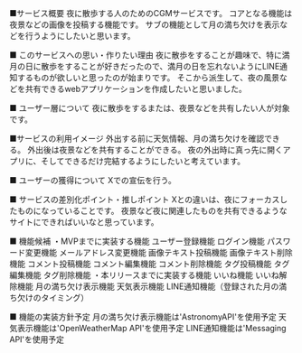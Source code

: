■サービス概要
夜に散歩する人のためのCGMサービスです。
コアとなる機能は夜景などの画像を投稿する機能です。
サブの機能として月の満ち欠けを表示などを行うようにしたいと思います。

■ このサービスへの思い・作りたい理由
夜に散歩をすることが趣味で、特に満月の日に散歩をすることが好きだったので、満月の日を忘れないようにLINE通知するものが欲しいと思ったのが始まりです。
そこから派生して、夜の風景などを共有できるwebアプリケーションを作成したいと思いました。

■ ユーザー層について
夜に散歩をするまたは、夜景などを共有したい人が対象です。

■サービスの利用イメージ
外出する前に天気情報、月の満ち欠けを確認できる。
外出後は夜景などを共有することができる。
夜の外出時に真っ先に開くアプリに、そしてできるだけ完結するようにしたいと考えています。

■ ユーザーの獲得について
Xでの宣伝を行う。

■ サービスの差別化ポイント・推しポイント
Xとの違いは、夜にフォーカスしたものになっていることです。
夜景など夜に関連したものを共有できるようなサイトにできればいいなと思っています。

■ 機能候補
・MVPまでに実装する機能
ユーザー登録機能
ログイン機能
パスワード変更機能
メールアドレス変更機能
画像テキスト投稿機能
画像テキスト削除機能
コメント投稿機能
コメント編集機能
コメント削除機能
タグ投稿機能
タグ編集機能
タグ削除機能
・本リリースまでに実装する機能
いいね機能
いいね解除機能
月の満ち欠け表示機能
天気表示機能
LINE通知機能（登録された月の満ち欠けのタイミング）

■ 機能の実装方針予定
月の満ち欠け表示機能は'AstronomyAPI'を使用予定
天気表示機能は'OpenWeatherMap API'を使用予定
LINE通知機能は'Messaging API'を使用予定
